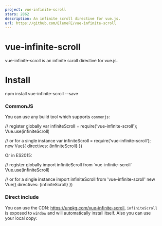 ```yaml
---
project: vue-infinite-scroll
stars: 2862
description: An infinite scroll directive for vue.js.
url: https://github.com/ElemeFE/vue-infinite-scroll
---
```


vue-infinite-scroll
===================

vue-infinite-scroll is an infinite scroll directive for vue.js.

Install
=======

npm install vue-infinite-scroll --save

### CommonJS

You can use any build tool which supports `commonjs`:

// register globally
var infiniteScroll \=  require('vue-infinite-scroll');
Vue.use(infiniteScroll)

// or for a single instance
var infiniteScroll \= require('vue-infinite-scroll');
new Vue({
  directives: {infiniteScroll}
})

Or in ES2015:

// register globally
import infiniteScroll from 'vue-infinite-scroll'
Vue.use(infiniteScroll)

// or for a single instance
import infiniteScroll from 'vue-infinite-scroll'
new Vue({
  directives: {infiniteScroll}
})

### Direct include

You can use the CDN: https://unpkg.com/vue-infinite-scroll, `infiniteScroll` is exposed to `window` and will automatically install itself. Also you can use your local copy:

<script src\="../node\_modules/vue-infinite-scroll/vue-infinite-scroll.js"\></script\>

Usage
-----

Use v-infinite-scroll to enable the infinite scroll, and use infinite-scroll-\* attributes to define its options.

The method appointed as the value of v-infinite-scroll will be executed when the bottom of the element reaches the bottom of the viewport.

<div v-infinite-scroll\="loadMore" infinite-scroll-disabled\="busy" infinite-scroll-distance\="10"\>
  ...
</div\>

var count \= 0;

new Vue({
  el: '#app',
  data: {
    data: \[\],
    busy: false
  },
  methods: {
    loadMore: function() {
      this.busy \= true;

      setTimeout(() \=> {
        for (var i \= 0, j \= 10; i < j; i++) {
          this.data.push({ name: count++ });
        }
        this.busy \= false;
      }, 1000);
    }
  }
});

Options
=======

Option

Description

infinite-scroll-disabled

infinite scroll will be disabled if the value of this attribute is true.

infinite-scroll-distance

Number(default = 0) - the minimum distance between the bottom of the element and the bottom of the viewport before the v-infinite-scroll method is executed.

infinite-scroll-immediate-check

Boolean(default = true) - indicates that the directive should check immediately after bind. Useful if it's possible that the content is not tall enough to fill up the scrollable container.

infinite-scroll-listen-for-event

infinite scroll will check again when the event is emitted in Vue instance.

infinite-scroll-throttle-delay

Number(default = 200) - interval(ms) between next time checking and this time

Development
-----------

Command

Description

npm run build

Build in umd format

npm test

Lint code

License
=======

MIT
